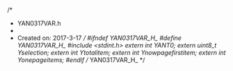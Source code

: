 /*
 * YAN0317VAR.h
 *
 *  Created on: 2017-3-17
 */
#ifndef YAN0317VAR_H_
#define YAN0317VAR_H_
#include <stdint.h>
extern int YANT0;
extern uint8_t Yselection;
extern int Ytotalitem;
extern int Ynowpagefirstitem;
extern int Yonepageitems;
#endif /* YAN0317VAR_H_ */

